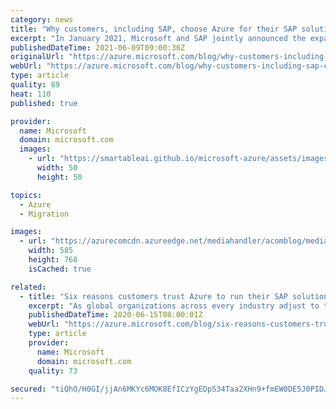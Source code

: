 ```yaml
---
category: news
title: "Why customers, including SAP, choose Azure for their SAP solutions"
excerpt: "In January 2021, Microsoft and SAP jointly announced the expansion of our endorsed cloud partnership to introduce new offerings around cloud automation and integration for SAP S4/HANA on Microsoft Azure along with the integration of Microsoft Teams with SAP’s intelligent suite of solutions. Microsoft"
publishedDateTime: 2021-06-09T09:00:36Z
originalUrl: "https://azure.microsoft.com/blog/why-customers-including-sap-choose-azure-for-their-sap-solutions/"
webUrl: "https://azure.microsoft.com/blog/why-customers-including-sap-choose-azure-for-their-sap-solutions/"
type: article
quality: 89
heat: 110
published: true

provider:
  name: Microsoft
  domain: microsoft.com
  images:
    - url: "https://smartableai.github.io/microsoft-azure/assets/images/organizations/microsoft.com-50x50.jpg"
      width: 50
      height: 50

topics:
  - Azure
  - Migration

images:
  - url: "https://azurecomcdn.azureedge.net/mediahandler/acomblog/media/Default/blog/05cacd4f-f4b4-4896-ab6c-df43c088ccb5.png"
    width: 585
    height: 768
    isCached: true

related:
  - title: "Six reasons customers trust Azure to run their SAP solutions"
    excerpt: "As global organizations across every industry adjust to the new normal, SAP solutions are playing an increasingly vital role in addressing immediate needs and paving a path to a resilient future. Now more than ever, companies are realizing the value of running their SAP solutions in the cloud. While"
    publishedDateTime: 2020-06-15T08:00:01Z
    webUrl: "https://azure.microsoft.com/blog/six-reasons-customers-trust-azure-to-run-their-sap-solutions/"
    type: article
    provider:
      name: Microsoft
      domain: microsoft.com
    quality: 73

secured: "tiQhO/H0GI/jjAn6MKYc6MOK8EfICzYgEDpS34Taa2XHn9+fmEW0DE5J0PIDJzMI6k0GqnSlxXmvF3f4+WHeHGqDBX94RQRbVvjU/KLm9i7mskV8w4FvFM65EN2yoR9vg937PR9S4wst28DjG05F+rtYI4zNTY9CGP4HGCNQIhzRC8cgZYHIz8/NNX++O1WVyxJCpk0HG/CN7dfEVEwDFhg+0jMGBpsogrsBehskWnEEZKdKjN5QbzZ+3eGZeZd+YPUoZmmvWXkl08FYAsYpkmR7gflfBems7JPWg8aXmMxvqkMZlJCDVs9xiftUrxrVtRUybX1HEKVELVLNyQgoqGhBq5KvhHBgucAJjS2uoLU=;bsJKFC3PrD8rNaTQoR4SGw=="
---
```


